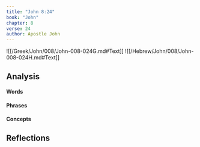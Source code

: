 ```yaml
---
title: "John 8:24"
book: "John"
chapter: 8
verse: 24
author: Apostle John
---
```

![[/Greek/John/008/John-008-024G.md#Text]]
![[/Hebrew/John/008/John-008-024H.md#Text]]

## Analysis

#### Words

#### Phrases

#### Concepts

## Reflections
